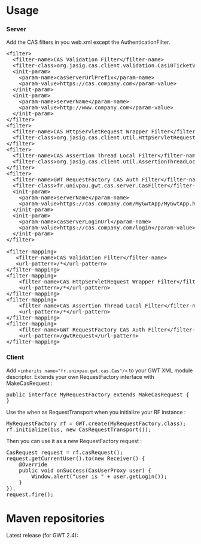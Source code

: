 # Usage

### Server
Add the CAS filters in you web.xml except the AuthenticationFilter.

<pre>
&lt;filter&gt;
  &lt;filter-name&gt;CAS Validation Filter&lt;/filter-name&gt;
  &lt;filter-class&gt;org.jasig.cas.client.validation.Cas10TicketValidationFilter&lt;/filter-class&gt;
  &lt;init-param&gt;
    &lt;param-name&gt;casServerUrlPrefix&lt;/param-name&gt;
    &lt;param-value&gt;https://cas.company.com&lt;/param-value&gt;
  &lt;/init-param&gt;
  &lt;init-param&gt;
    &lt;param-name&gt;serverName&lt;/param-name&gt;
    &lt;param-value&gt;http://www.company.com&lt;/param-value&gt;
  &lt;/init-param&gt;
&lt;/filter&gt;
&lt;filter&gt;
  &lt;filter-name&gt;CAS HttpServletRequest Wrapper Filter&lt;/filter-name&gt;
  &lt;filter-class&gt;org.jasig.cas.client.util.HttpServletRequestWrapperFilter&lt;/filter-class&gt;
&lt;/filter&gt;
&lt;filter&gt;
  &lt;filter-name&gt;CAS Assertion Thread Local Filter&lt;/filter-name&gt;
  &lt;filter-class&gt;org.jasig.cas.client.util.AssertionThreadLocalFilter&lt;/filter-class&gt;
&lt;/filter&gt;
&lt;filter&gt;
  &lt;filter-name&gt;GWT RequestFactory CAS Auth Filter&lt;/filter-name&gt;
  &lt;filter-class&gt;fr.univpau.gwt.cas.server.CasFilter&lt;/filter-class&gt;
  &lt;init-param&gt;
    &lt;param-name&gt;serverName&lt;/param-name&gt;
    &lt;param-value&gt;https://cas.company.com/MyGwtApp/MyGwtApp.html&lt;/param-value&gt;
  &lt;/init-param&gt;
  &lt;init-param&gt;
    &lt;param-name&gt;casServerLoginUrl&lt;/param-name&gt;
    &lt;param-value&gt;https://cas.company.com/login&lt;/param-value&gt;
  &lt;/init-param&gt;
&lt;/filter&gt;

&lt;filter-mapping&gt;
   &lt;filter-name&gt;CAS Validation Filter&lt;/filter-name&gt;
   &lt;url-pattern&gt;/*&lt;/url-pattern&gt;
&lt;/filter-mapping&gt;
&lt;filter-mapping&gt;
    &lt;filter-name&gt;CAS HttpServletRequest Wrapper Filter&lt;/filter-name&gt;
    &lt;url-pattern&gt;/*&lt;/url-pattern&gt;
&lt;/filter-mapping&gt;
&lt;filter-mapping&gt;
    &lt;filter-name&gt;CAS Assertion Thread Local Filter&lt;/filter-name&gt;
    &lt;url-pattern&gt;/*&lt;/url-pattern&gt;
&lt;/filter-mapping&gt;
&lt;filter-mapping&gt;
    &lt;filter-name&gt;GWT RequestFactory CAS Auth Filter&lt;/filter-name&gt;
    &lt;url-pattern&gt;/gwtRequest&lt;/url-pattern&gt;
&lt;/filter-mapping&gt;
</pre>

### Client
Add `<inherits name="fr.univpau.gwt.cas.Cas"/>` to your GWT XML module descriptor.
Extends your own RequestFactory interface with MakeCasRequest :
<pre>
public interface MyRequestFactory extends MakeCasRequest {
}
</pre>
Use the when as RequestTransport when you initialize your RF instance :
<pre>
MyRequestFactory rf = GWT.create(MyRequestFactory.class);
rf.initialize(bus, new CasRequestTransport());
</pre>

Then you can use it as a new RequestFactory request :
<pre>
CasRequest request = rf.casRequest();
request.getCurrentUser().to(new Receiver<CasUserProxy>() {
    @Override
    public void onSuccess(CasUserProxy user) {
        Window.alert("user is " + user.getLogin());
    }
}).
request.fire();
</pre>

# Maven repositories

Latest release (for GWT 2.4):
